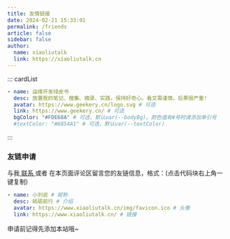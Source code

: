 ```yaml
---
title: 友情链接
date: 2024-02-21 15:33:01
permalink: /friends
article: false
sidebar: false
author:
  name: xiaoliutalk
  link: https://xiaoliutalk.cn
---
```


<!--
普通卡片列表容器，可用于友情链接、项目推荐、古诗词展示等。
cardList 后面可跟随一个数字表示每行最多显示多少个，选值范围1~4，默认3。在小屏时会根据屏幕宽度减少每行显示数量。
-->

::: cardList

```yaml
- name: 运维开发绿皮书
  desc: 放置我的笔记、搜集、摘录、实践，保持好奇心。看文需谨慎，后果很严重!
  avatar: https://www.geekery.cn/logo.svg # 可选
  link: https://www.geekery.cn/ # 可选
  bgColor: "#FDE68A" # 可选，默认var(--bodyBg)。颜色值有#号时请添加单引号
  #textColor: "#6854A1" # 可选，默认var(--textColor)
```

:::

### 友链申请

与我[ 联系 ](/about/#联系)或者 在本页面评论区留言您的友链信息，格式：(点击代码块右上角一键复制)

```yaml
- name: 小刘说 # 昵称
  desc: 砥砺前行 # 介绍
  avatar: https://www.xiaoliutalk.cn/img/favicon.ico # 头像
  link: https://www.xiaoliutalk.cn/ # 链接
```

申请前记得先添加本站哦~